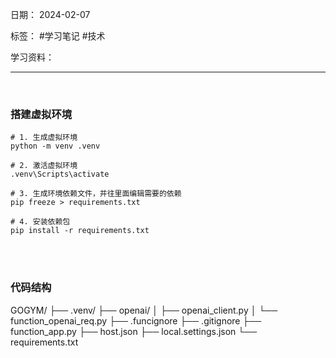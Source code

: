 日期： 2024-02-07

标签： #学习笔记 #技术

学习资料： 


---
<br>

### 搭建虚拟环境

```shell
# 1. 生成虚拟环境
python -m venv .venv

# 2. 激活虚拟环境
.venv\Scripts\activate

# 3. 生成环境依赖文件，并往里面编辑需要的依赖
pip freeze > requirements.txt

# 4. 安装依赖包
pip install -r requirements.txt
```

<br><br>
### 代码结构
GOGYM/ 
├── .venv/ 
├── openai/ 
│ ├── openai_client.py 
│ └── function_openai_req.py
├── .funcignore 
├── .gitignore 
├── function_app.py 
├── host.json 
├── local.settings.json 
└── requirements.txt